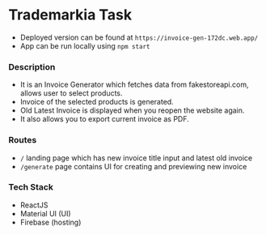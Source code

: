 # Trademarkia Task
- Deployed version can be found at `https://invoice-gen-172dc.web.app/`
- App can be run locally using `npm start`
### Description
- It is an Invoice Generator which fetches data from fakestoreapi.com, allows user to select products.
- Invoice of the selected products is generated.
- Old Latest Invoice is displayed when you reopen the website again.
- It also allows you to export current invoice as PDF.

### Routes
- `/` landing page which has new invoice title input and latest old invoice
- `/generate` page contains UI for creating and previewing new invoice 
### Tech Stack
- ReactJS
- Material UI (UI)
- Firebase (hosting)
